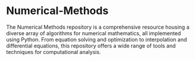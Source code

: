 # Numerical-Methods
The Numerical Methods repository is a comprehensive resource housing a diverse array of algorithms for numerical mathematics, all implemented using Python. From equation solving and optimization to interpolation and differential equations, this repository offers a wide range of tools and techniques for computational analysis.
